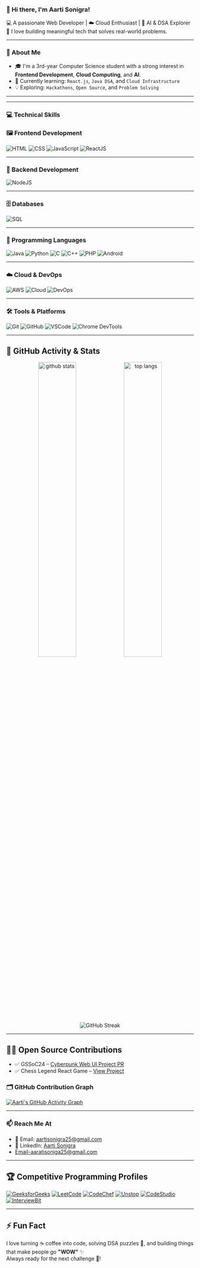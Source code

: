 ### 👋 Hi there, I'm Aarti Sonigra!

💻 A passionate Web Developer | ☁️ Cloud Enthusiast | 🧠 AI & DSA Explorer  
🌟 I love building meaningful tech that solves real-world problems.

---

### 🚀 About Me
- 🎓 I'm a 3rd-year Computer Science student with a strong interest in **Frontend Development**, **Cloud Computing**, and **AI**.
- 🌱 Currently learning: `React.js`, `Java DSA`, and `Cloud Infrastructure`
- 💡 Exploring: `Hackathons`, `Open Source`, and `Problem Solving`

---


---

### 💻 Technical Skills

### 🖼️ Frontend Development  
![HTML](https://img.shields.io/badge/HTML-E34F26?style=for-the-badge&logo=html5&logoColor=white)
![CSS](https://img.shields.io/badge/CSS-1572B6?style=for-the-badge&logo=css3&logoColor=white)
![JavaScript](https://img.shields.io/badge/JS-F7DF1E?style=for-the-badge&logo=javascript&logoColor=black)
![ReactJS](https://img.shields.io/badge/React-20232A?style=for-the-badge&logo=react&logoColor=61DAFB)

---

### 🔧 Backend Development  
![NodeJS](https://img.shields.io/badge/Node.js-339933?style=for-the-badge&logo=nodedotjs&logoColor=white)

---

### 🗄️ Databases  
![SQL](https://img.shields.io/badge/SQL-4479A1?style=for-the-badge&logo=mysql&logoColor=white)

---

### 🧠 Programming Languages  
![Java](https://img.shields.io/badge/Java-ED8B00?style=for-the-badge&logo=openjdk&logoColor=white)
![Python](https://img.shields.io/badge/Python-3776AB?style=for-the-badge&logo=python&logoColor=white)
![C](https://img.shields.io/badge/C-00599C?style=for-the-badge&logo=c&logoColor=white)
![C++](https://img.shields.io/badge/C++-00599C?style=for-the-badge&logo=cplusplus&logoColor=white)
![PHP](https://img.shields.io/badge/PHP-777BB4?style=for-the-badge&logo=php&logoColor=white)
![Android](https://img.shields.io/badge/Android-3DDC84?style=for-the-badge&logo=android&logoColor=white)

---

### ☁️ Cloud & DevOps  
![AWS](https://img.shields.io/badge/AWS-232F3E?style=for-the-badge&logo=amazonaws&logoColor=white)
![Cloud](https://img.shields.io/badge/Cloud-Concepts-blue?style=for-the-badge)
![DevOps](https://img.shields.io/badge/Infra-Basics-green?style=for-the-badge)

---

### 🛠️ Tools & Platforms  
![Git](https://img.shields.io/badge/Git-F05032?style=for-the-badge&logo=git&logoColor=white)
![GitHub](https://img.shields.io/badge/GitHub-100000?style=for-the-badge&logo=github&logoColor=white)
![VSCode](https://img.shields.io/badge/VSCode-007ACC?style=for-the-badge&logo=visual-studio-code&logoColor=white)
![Chrome DevTools](https://img.shields.io/badge/Chrome-DevTools-yellow?style=for-the-badge&logo=googlechrome&logoColor=white)


---

## 🚀 GitHub Activity & Stats

<p align="center">
  <img src="https://github-readme-stats.vercel.app/api?username=aartisonigra&show_icons=true&theme=radical&count_private=true&custom_title=Aarti's%20GitHub%20Stats" alt="github stats" width="45%" />
  <img src="https://github-readme-stats.vercel.app/api/top-langs/?username=aartisonigra&layout=compact&theme=radical" alt="top langs" width="45%" />
</p>

<p align="center">
  <img src="https://github-readme-streak-stats.herokuapp.com/?user=aartisonigra&theme=radical" alt="GitHub Streak" />
</p>

---

## 🧑‍💻 Open Source Contributions

- ✅ GSSoC24 – [Cyberpunk Web UI Project PR](https://github.com/GSSoC24/Contributor/pull/1)
- ✅ Chess Legend React Game – [View Project](https://github.com/aartisonigra/Contributor/tree/main/chess-legend)


### 🗂️ GitHub Contribution Graph

[![Aarti's GitHub Activity Graph](https://github-readme-activity-graph.vercel.app/graph?username=aartisonigra&theme=github-compact)](https://github.com/aashutoshrathi/github-activity-readme)

---

### 📫 Reach Me At
- 📧 Email: [aartisonigra25@gmail.com](mailto:aartisonigra25@gmail.com)  
- 💼 LinkedIn: [Aarti Sonigra](https://www.linkedin.com/in/aarti-sonigra-910019341)  
- Email-aaratisoniga25@gmail.com

---
## 🏆 Competitive Programming Profiles

[![GeeksforGeeks](https://img.shields.io/badge/GeeksforGeeks-14a800?style=for-the-badge&logo=geeksforgeeks&logoColor=white)](https://auth.geeksforgeeks.org/user/aartisonigra)
[![LeetCode](https://img.shields.io/badge/LeetCode-FFA116?style=for-the-badge&logo=leetcode&logoColor=white)](https://leetcode.com/aartisonigra/)
[![CodeChef](https://img.shields.io/badge/CodeChef-5B4638?style=for-the-badge&logo=codechef&logoColor=white)](https://www.codechef.com/users/aartisonigra)
[![Unstop](https://img.shields.io/badge/Unstop-0056D2?style=for-the-badge&logo=unstop&logoColor=white)](https://unstop.com/user/aartisonigra)
[![CodeStudio](https://img.shields.io/badge/CodeStudio-0078D4?style=for-the-badge)](https://www.codingninjas.com/codestudio/profile/aartisonigra)
[![InterviewBit](https://img.shields.io/badge/InterviewBit-1F1F1F?style=for-the-badge)](https://www.interviewbit.com/profile/aartisonigra)




---

## ⚡ Fun Fact

I love turning ☕ coffee into code, solving DSA puzzles 🧩, and building things that make people go **"WOW"** ✨  
Always ready for the next challenge 🚀!

